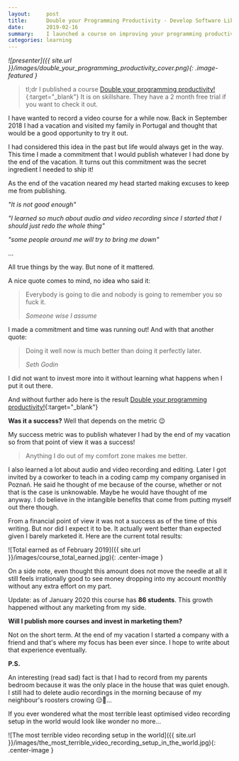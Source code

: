 ```yaml
---
layout:     post
title:      Double your Programming Productivity - Develop Software Like a Pro ✅
date:       2019-02-16
summary:    I launched a course on improving your programming productivity.
categories: learning
---
```


_![presenter]({{ site.url }}/images/double_your_programming_productivity_cover.png){: .image-featured }_

> tl;dr I published a course [Double your programming productivity!](https://skl.sh/2xG3E99){:target="_blank"} It is on skillshare. They have a 2 month free trial if you want to check it out.

I have wanted to record a video course for a while now.
Back in September 2018 I had a vacation and visited my family in Portugal and thought that would be a good opportunity to try it out.

I had considered this idea in the past but life would always get in the way.
This time I made a commitment that I would publish whatever I had done by the end of the vacation.
It turns out this commitment was the secret ingredient I needed to ship it!

As the end of the vacation neared my head started making excuses to keep me from publishing.

_"It is not good enough"_

_"I learned so much about audio and video recording since I started that I should just redo the whole thing"_


_"some people around me will try to bring me down"_


...

All true things by the way. But none of it mattered.

A nice quote comes to mind, no idea who said it:


<blockquote>
  <p>
    Everybody is going to die and nobody is going to remember you so fuck it.
  </p>
  <footer><cite title="Someone wise I assume">Someone wise I assume</cite></footer>
</blockquote>

I made a commitment and time was running out! And with that another quote:

<blockquote>
  <p>
    Doing it well now is much better than doing it perfectly later.
  </p>
  <footer><cite title="Seth Godin">Seth Godin</cite></footer>
</blockquote>


I did not want to invest more into it without learning what happens when I put it out there.

And without further ado here is the result [Double your programming productivity!](https://skl.sh/2xG3E99){:target="_blank"}

__Was it a success?__ Well that depends on the metric 😉

My success metric was to publish whatever I had by the end of my vacation so from that point of view it was a success!

> Anything I do out of my comfort zone makes me better.

I also learned a lot about audio and video recording and editing. Later I got invited by a coworker to teach in a coding camp my company organised in Poznań. He said he thought of me because of the course, whether or not that is the case is unknowable. Maybe he would have thought of me anyway. I do believe in the intangible benefits that come from putting myself out there though.

From a financial point of view it was not a success as of the time of this writing. But nor did I expect it to be.
It actually went better than expected given I barely marketed it. Here are the current total results:

![Total earned as of February 2019]({{ site.url }}/images/course_total_earned.jpg){: .center-image }

On a side note, even thought this amount does not move the needle at all it still feels irrationally good to see money dropping into my account monthly without any extra effort on my part.

Update: as of January 2020 this course has **86 students**. This growth happened without any marketing from my side.

__Will I publish more courses and invest in marketing them?__

Not on the short term. At the end of my vacation I started a company with a friend and that's where my focus has been ever since. I hope to write about that experience eventually.

__P.S.__

An interesting (read sad) fact is that I had to record from my parents bedroom because it was the only place in the house that was quiet enough. I still had to delete audio recordings in the morning because of my neighbour's roosters crowing 😑🐓...

If you ever wondered what the most terrible least optimised video recording setup in the world would look like wonder no more...

![The most terrible video recording setup in the world]({{ site.url }}/images/the_most_terrible_video_recording_setup_in_the_world.jpg){: .center-image }

